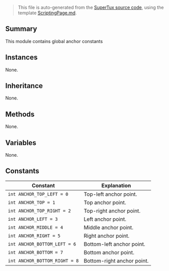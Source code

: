 > This file is auto-generated from the [SuperTux source code](https://github.com/SuperTux/supertux/tree/master/src), using the template [ScriptingPage.md](https://github.com/SuperTux/wiki/tree/master/templates/ScriptingPage.md).

Summary
-------

This module contains global anchor constants

Instances
--------

None.

Inheritance
--------

None.

Methods
-------

None.

Variables
---------

None.

Constants
---------

Constant | Explanation
---------|---------
`int ANCHOR_TOP_LEFT = 0` | Top-left anchor point.
`int ANCHOR_TOP = 1` | Top anchor point.
`int ANCHOR_TOP_RIGHT = 2` | Top-right anchor point.
`int ANCHOR_LEFT = 3` | Left anchor point.
`int ANCHOR_MIDDLE = 4` | Middle anchor point.
`int ANCHOR_RIGHT = 5` | Right anchor point.
`int ANCHOR_BOTTOM_LEFT = 6` | Bottom-left anchor point.
`int ANCHOR_BOTTOM = 7` | Bottom anchor point.
`int ANCHOR_BOTTOM_RIGHT = 8` | Bottom-right anchor point.


